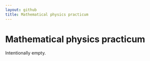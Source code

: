 ```yaml
---
layout: github
title: Mathematical physics practicum
---
```

# Mathematical physics practicum
 Intentionally empty.
